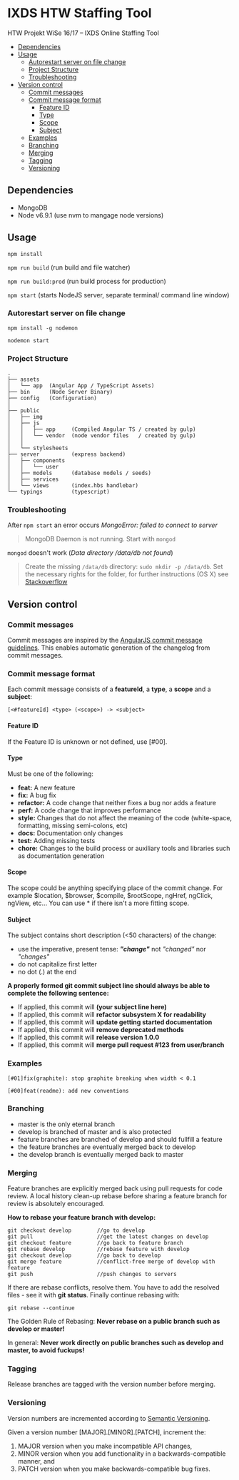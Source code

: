 # IXDS HTW Staffing Tool

HTW Projekt WiSe 16/17 – IXDS Online Staffing Tool

<!-- TOC depthFrom:2 -->

- [Dependencies](#dependencies)
- [Usage](#usage)
  - [Autorestart server on file change](#autorestart-server-on-file-change)
  - [Project Structure](#project-structure)
  - [Troubleshooting](#troubleshooting)
- [Version control](#version-control)
  - [Commit messages](#commit-messages)
  - [Commit message format](#commit-message-format)
    - [Feature ID](#feature-id)
    - [Type](#type)
    - [Scope](#scope)
    - [Subject](#subject)
  - [Examples](#examples)
  - [Branching](#branching)
  - [Merging](#merging)
  - [Tagging](#tagging)
  - [Versioning](#versioning)

<!-- /TOC -->

## Dependencies
- MongoDB
- Node v6.9.1 (use nvm to mangage node versions)

## Usage

`npm install`

`npm run build`      (run build and file watcher)

`npm run build:prod` (run build process for production)

`npm start` (starts NodeJS server, separate terminal/ command line window)

### Autorestart server on file change

`npm install -g nodemon`

`nodemon start`

### Project Structure

```
.
├── assets
│   └── app  (Angular App / TypeScript Assets)
├── bin      (Node Server Binary)
├── config   (Configuration)
│
├── public
│   ├── img
│   ├── js
│   │   ├── app     (Compiled Angular TS / created by gulp)
│   │   └── vendor  (node vendor files   / created by gulp)
│   │       
│   └── stylesheets
├── server          (express backend)
│   ├── components
│   │   └── user
│   ├── models      (database models / seeds)
│   ├── services
│   └── views       (index.hbs handlebar)
└── typings         (typescript)
```

### Troubleshooting

After `npm start` an error occurs _MongoError: failed to connect to server_

> MongoDB Daemon is not running. Start with `mongod`

`mongod` doesn't work (_Data directory /data/db not found_)

> Create the missing `/data/db` directory: `sudo mkdir -p /data/db`. Set the necessary rights for the folder, for further instructions (OS X) see [Stackoverflow](https://stackoverflow.com/questions/7948789/mongodb-mongod-complains-that-there-is-no-data-db-folder)

## Version control

### Commit messages
Commit messages are inspired by the [AngularJS commit message guidelines](https://docs.google.com/document/d/1QrDFcIiPjSLDn3EL15IJygNPiHORgU1_OOAqWjiDU5Y/edit).
This enables automatic generation of the changelog from commit messages.

### Commit message format
Each commit message consists of a **featureId**, a **type**, a **scope** and a **subject**:

```
[<#featureId] <type> (<scope>) -> <subject>
```

#### Feature ID

If the Feature ID is unknown or not defined, use [#00].

#### Type

Must be one of the following:

*   **feat:** A new feature
*   **fix:** A bug fix
*   **refactor:** A code change that neither fixes a bug nor adds a feature
*   **perf:** A code change that improves performance
*   **style:** Changes that do not affect the meaning of the code (white-space, formatting, missing semi-colons, etc)
*   **docs:** Documentation only changes
*   **test:** Adding missing tests
*   **chore:** Changes to the build process or auxiliary tools and libraries such as documentation generation

#### Scope

The scope could be anything specifying place of the commit change. For example $location, $browser, $compile, $rootScope, ngHref, ngClick, ngView, etc...
You can use * if there isn't a more fitting scope.

#### Subject

The subject contains short description (<50 characters) of the change:
*	use the imperative, present tense: **_"change"_** not *_"changed"_* nor *_"changes"_*
*	do not capitalize first letter
*	no dot (.) at the end

**A properly formed git commit subject line should always be able to complete the following sentence:**
*	If applied, this commit will **(your subject line here)**
*	If applied, this commit will **refactor subsystem X for readability**
*	If applied, this commit will **update getting started documentation**
*	If applied, this commit will **remove deprecated methods**
*	If applied, this commit will **release version 1.0.0**
*	If applied, this commit will **merge pull request #123 from user/branch**

### Examples

```
[#01]fix(graphite): stop graphite breaking when width < 0.1

[#00]feat(readme): add new conventions
```

### Branching

* master is the only eternal branch
* develop is branched of master and is also protected
* feature branches are branched of develop and should fullfill a feature
* the feature branches are eventually merged back to develop
* the develop branch is eventually merged back to master

### Merging

Feature branches are explicitly merged back using pull requests for code review. A local history clean-up rebase before sharing a feature branch for review is absolutely encouraged.

**How to rebase your feature branch with develop:**

```
git checkout develop        //go to develop
git pull                    //get the latest changes on develop
git checkout feature        //go back to feature branch
git rebase develop          //rebase feature with develop
git checkout develop        //go back to develop
git merge feature           //conflict-free merge of develop with feature
git push                    //push changes to servers
```

If there are rebase conflicts, resolve them. You have to add the resolved files - see it with __git status__. Finally continue rebasing with:

```
git rebase --continue
```

The Golden Rule of Rebasing: **Never rebase on a public branch such as develop or master!**

In general: **Never work directly on public branches such as develop and master, to avoid fuckups!**

### Tagging

Release branches are tagged with the version number before merging.

### Versioning

Version numbers are incremented according to [Semantic Versioning](http://semver.org/).

Given a version number [MAJOR].[MINOR].[PATCH], increment the:

1.	MAJOR version when you make incompatible API changes,
2.	MINOR version when you add functionality in a backwards-compatible manner, and
3.	PATCH version when you make backwards-compatible bug fixes.

